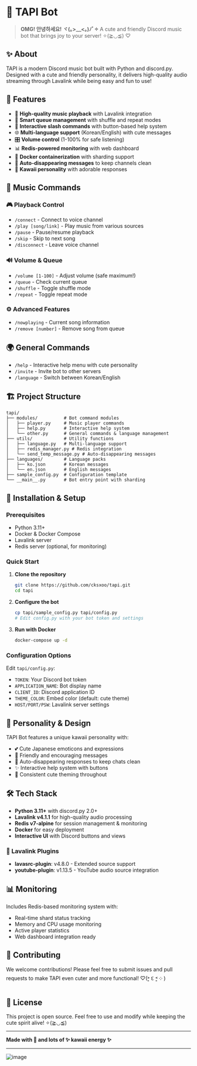# 🎵 TAPI Bot

> **OMG! 안녕하세요! ヾ(｡>﹏<｡)ﾉﾞ✧** A cute and friendly Discord music bot that brings joy to your server! ✧(≧◡≦) ♡

## ✨ About
TAPI is a modern Discord music bot built with Python and discord.py. Designed with a cute and friendly personality, it delivers high-quality audio streaming through Lavalink while being easy and fun to use!

## 🌟 Features
- 🎵 **High-quality music playback** with Lavalink integration
- 🔀 **Smart queue management** with shuffle and repeat modes
- 📱 **Interactive slash commands** with button-based help system
- 🌐 **Multi-language support** (Korean/English) with cute messages
- 🎛️ **Volume control** (1-100% for safe listening)
- 📊 **Redis-powered monitoring** with web dashboard
- 🐳 **Docker containerization** with sharding support
- 💝 **Auto-disappearing messages** to keep channels clean
- 🎀 **Kawaii personality** with adorable responses

## 🎯 Music Commands
### 🎮 Playback Control
- `/connect` - Connect to voice channel
- `/play [song/link]` - Play music from various sources
- `/pause` - Pause/resume playback
- `/skip` - Skip to next song
- `/disconnect` - Leave voice channel

### 🔊 Volume & Queue
- `/volume [1-100]` - Adjust volume (safe maximum!)
- `/queue` - Check current queue
- `/shuffle` - Toggle shuffle mode
- `/repeat` - Toggle repeat mode

### ⚙️ Advanced Features
- `/nowplaying` - Current song information
- `/remove [number]` - Remove song from queue

## 🌍 General Commands
- `/help` - Interactive help menu with cute personality
- `/invite` - Invite bot to other servers
- `/language` - Switch between Korean/English

## 🏗️ Project Structure
```
tapi/
├── modules/          # Bot command modules
│   ├── player.py     # Music player commands
│   ├── help.py       # Interactive help system
│   └── other.py      # General commands & language management
├── utils/            # Utility functions
│   ├── language.py   # Multi-language support
│   ├── redis_manager.py # Redis integration
│   └── send_temp_message.py # Auto-disappearing messages
├── languages/        # Language packs
│   ├── ko.json       # Korean messages
│   └── en.json       # English messages
├── sample_config.py  # Configuration template
└── __main__.py       # Bot entry point with sharding
```

## 🚀 Installation & Setup

### Prerequisites
- Python 3.11+
- Docker & Docker Compose
- Lavalink server
- Redis server (optional, for monitoring)

### Quick Start
1. **Clone the repository**
   ```bash
   git clone https://github.com/cksxoo/tapi.git
   cd tapi
   ```

2. **Configure the bot**
   ```bash
   cp tapi/sample_config.py tapi/config.py
   # Edit config.py with your bot token and settings
   ```

3. **Run with Docker**
   ```bash
   docker-compose up -d
   ```

### Configuration Options
Edit `tapi/config.py`:
- `TOKEN`: Your Discord bot token
- `APPLICATION_NAME`: Bot display name
- `CLIENT_ID`: Discord application ID
- `THEME_COLOR`: Embed color (default: cute theme)
- `HOST/PORT/PSW`: Lavalink server settings

## 🎨 Personality & Design
TAPI Bot features a unique kawaii personality with:
- 💕 Cute Japanese emoticons and expressions
- 🌸 Friendly and encouraging messages
- 🎀 Auto-disappearing responses to keep chats clean
- ✨ Interactive help system with buttons
- 🌈 Consistent cute theming throughout

## 🛠️ Tech Stack
- **Python 3.11+** with discord.py 2.0+
- **Lavalink v4.1.1** for high-quality audio processing
- **Redis v7-alpine** for session management & monitoring
- **Docker** for easy deployment
- **Interactive UI** with Discord buttons and views

### 🔌 Lavalink Plugins
- **lavasrc-plugin**: v4.8.0 - Extended source support
- **youtube-plugin**: v1.13.5 - YouTube audio source integration

## 📊 Monitoring
Includes Redis-based monitoring system with:
- Real-time shard status tracking
- Memory and CPU usage monitoring
- Active player statistics
- Web dashboard integration ready

## 🤝 Contributing
We welcome contributions! Please feel free to submit issues and pull requests to make TAPI even cuter and more functional! ♡(˃͈ દ ˂͈ ༶ )

## 📝 License
This project is open source. Feel free to use and modify while keeping the cute spirit alive! ✧(≧◡≦)

---

**Made with 💖 and lots of ✨ kawaii energy ✨**

---

<img alt="image" src="https://github.com/leechanwoo-kor/music_bot/blob/main/docs/banner.png?raw=true" />
